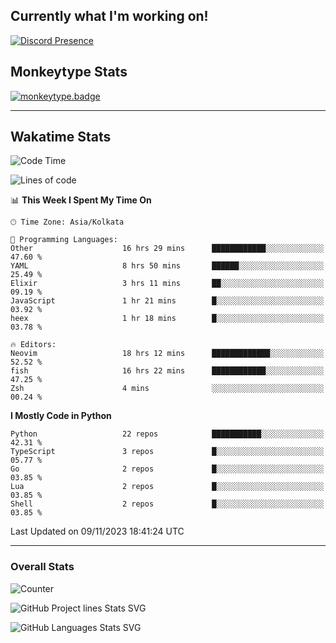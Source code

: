 ## Currently what I'm working on!
[![Discord Presence](https://lanyard.cnrad.dev/api/534981034400284712)](https://discord.com/users/534981034400284712)

## Monkeytype Stats
[![monkeytype.badge]][monkeytype]

---

## Wakatime Stats
<!--START_SECTION:waka-->
![Code Time](http://img.shields.io/badge/Code%20Time-1%2C335%20hrs%2050%20mins-blue)

![Lines of code](https://img.shields.io/badge/From%20Hello%20World%20I%27ve%20Written-4.7%20million%20lines%20of%20code-blue)

📊 **This Week I Spent My Time On** 

```text
🕑︎ Time Zone: Asia/Kolkata

💬 Programming Languages: 
Other                    16 hrs 29 mins      ████████████░░░░░░░░░░░░░   47.60 % 
YAML                     8 hrs 50 mins       ██████░░░░░░░░░░░░░░░░░░░   25.49 % 
Elixir                   3 hrs 11 mins       ██░░░░░░░░░░░░░░░░░░░░░░░   09.19 % 
JavaScript               1 hr 21 mins        █░░░░░░░░░░░░░░░░░░░░░░░░   03.92 % 
heex                     1 hr 18 mins        █░░░░░░░░░░░░░░░░░░░░░░░░   03.78 % 

🔥 Editors: 
Neovim                   18 hrs 12 mins      █████████████░░░░░░░░░░░░   52.52 % 
fish                     16 hrs 22 mins      ████████████░░░░░░░░░░░░░   47.25 % 
Zsh                      4 mins              ░░░░░░░░░░░░░░░░░░░░░░░░░   00.24 % 
```

**I Mostly Code in Python** 

```text
Python                   22 repos            ███████████░░░░░░░░░░░░░░   42.31 % 
TypeScript               3 repos             █░░░░░░░░░░░░░░░░░░░░░░░░   05.77 % 
Go                       2 repos             █░░░░░░░░░░░░░░░░░░░░░░░░   03.85 % 
Lua                      2 repos             █░░░░░░░░░░░░░░░░░░░░░░░░   03.85 % 
Shell                    2 repos             █░░░░░░░░░░░░░░░░░░░░░░░░   03.85 % 
```




 Last Updated on 09/11/2023 18:41:24 UTC
<!--END_SECTION:waka-->
---

### Overall Stats

<img src="https://moe-counter.glitch.me/get/@Dhanus3133?theme=rule34" alt="Counter" />

![GitHub Project lines Stats SVG](https://api.githubtrends.io/user/svg/Dhanus3133/repos?time_range=one_year&include_private=True&loc_metric=changed&group=private&theme=dark)

![GitHub Languages Stats SVG](https://api.githubtrends.io/user/svg/Dhanus3133/langs?time_range=one_year&include_private=True&loc_metric=changed&compact=True&theme=dark)


[monkeytype.badge]: https://img.shields.io/endpoint?style=for-the-badge&url=https%3A%2F%2Fmonkeytype-badge-vhd5lan7mmhz.runkit.sh%3Fmessage%3D126wpm%26label%3Dmonkeytype%26logoVariant%3Done
[monkeytype]: https://monkeytype.com/profile/dhanus

